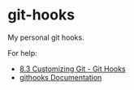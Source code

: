 # git-hooks
My personal git hooks.

For help:

- [8.3 Customizing Git - Git Hooks](https://git-scm.com/book/en/v2/Customizing-Git-Git-Hooks)  
- [githooks Documentation](http://git-scm.com/docs/githooks)
